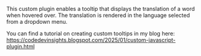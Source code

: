 This custom plugin enables a tooltip that displays the translation of a word when hovered over. The translation is rendered in the language selected from a dropdown menu.

You can find a tutorial on creating custom tooltips in my blog here:
https://codedevinsights.blogspot.com/2025/01/custom-javascript-plugin.html
